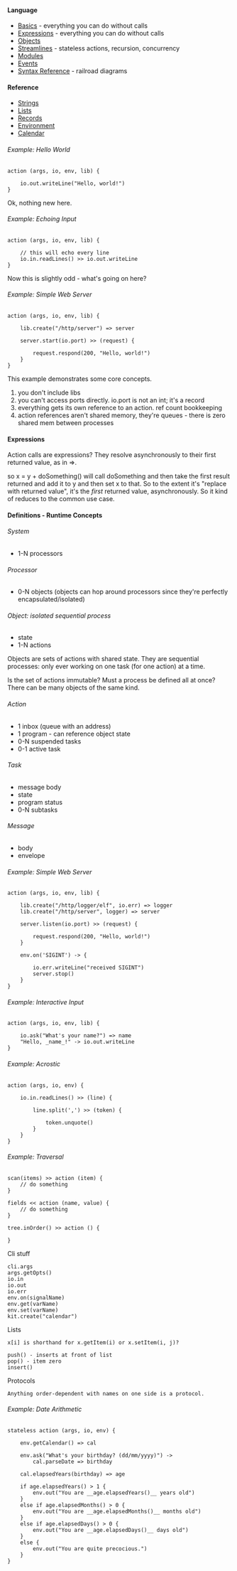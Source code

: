 #### Language

- [Basics](/intro) - everything you can do without calls
- [Expressions](/expressions) - everything you can do without calls
- [Objects](/intro)
- [Streamlines](/calls) - stateless actions, recursion, concurrency
- [Modules](/modules)
- [Events](/events)
- [Syntax Reference](/syntax) - railroad diagrams

#### Reference

- [Strings](/strings)
- [Lists](/lists)
- [Records](/records)
- [Environment](/env)
- [Calendar](/calendar)

###### Example: Hello World

    action (args, io, env, lib) {
    
    	io.out.writeLine("Hello, world!")
    }
    
Ok, nothing new here.

###### Example: Echoing Input

    action (args, io, env, lib) {
	
		// this will echo every line
		io.in.readLines() >> io.out.writeLine
	}
	
Now this is slightly odd - what's going on here?

###### Example: Simple Web Server

	action (args, io, env, lib) {
	
		lib.create("/http/server") => server
		
		server.start(io.port) >> (request) {
		
			request.respond(200, "Hello, world!")
		}
	}
	
This example demonstrates some core concepts.

1. you don't include libs
2. you can't access ports directly. io.port is not an int; it's a record
3. everything gets its own reference to an action. ref count bookkeeping
4. action references aren't shared memory, they're queues - there is zero shared mem between processes

#### Expressions

Action calls are expressions? They resolve asynchronously to their first returned value, as in =>.

so x = y + doSomething() will call doSomething and then take the first result returned and add it to y and then set x to that. So to the extent it's "replace with returned value", it's the *first* returned value, asynchronously. So it kind of reduces to the common use case.

#### Definitions - Runtime Concepts

###### System

- 1-N processors

###### Processor

- 0-N objects (objects can hop around processors since they're perfectly encapsulated/isolated)

###### Object: isolated sequential process

- state
- 1-N actions

Objects are sets of actions with shared state. They are sequential processes: only ever working on one task (for one action) at a time.

Is the set of actions immutable? Must a process be defined all at once? There can be many objects of the same kind.

###### Action

- 1 inbox (queue with an address)
- 1 program - can reference object state
- 0-N suspended tasks
- 0-1 active task

###### Task

- message body
- state
- program status
- 0-N subtasks

###### Message

- body
- envelope

###### Example: Simple Web Server

	action (args, io, env, lib) {
	
		lib.create("/http/logger/elf", io.err) => logger
		lib.create("/http/server", logger) => server
		
		server.listen(io.port) >> (request) {
		
			request.respond(200, "Hello, world!")
		}

    	env.on('SIGINT') -> {
    	
        	io.err.writeLine("received SIGINT")
        	server.stop()
    	}
    }


###### Example: Interactive Input

    action (args, io, env, lib) {
	
		io.ask("What's your name?") => name
		"Hello, _name_!" -> io.out.writeLine
	}
	
###### Example: Acrostic

    action (args, io, env) {
	
		io.in.readLines() >> (line) {
		
			line.split(',') >> (token) {
			
				token.unquote()
			}
		}
	}
    
###### Example: Traversal

    scan(items) >> action (item) {
    	// do something
    }
    
    fields << action (name, value) {
    	// do something
    }
    
    tree.inOrder() >> action () {
    
    }



Cli stuff

	cli.args
	args.getOpts()
	io.in
	io.out
	io.err
	env.on(signalName)
	env.get(varName)
	env.set(varName)
	kit.create("calendar")
	
Lists

	x[i] is shorthand for x.getItem(i) or x.setItem(i, j)?
	
	push() - inserts at front of list
	pop() - item zero
	insert()
	
Protocols

	Anything order-dependent with names on one side is a protocol.
	
	
	
###### Example: Date Arithmetic

    stateless action (args, io, env) {
	
		env.getCalendar() => cal
		
		env.ask("What's your birthday? (dd/mm/yyyy)") ->
			cal.parseDate => birthday
		
		cal.elapsedYears(birthday) => age
		
		if age.elapsedYears() > 1 {
			env.out("You are __age.elapsedYears()__ years old")
		}
		else if age.elapsedMonths() > 0 {
			env.out("You are __age.elapsedMonths()__ months old")
		}
		else if age.elapsedDays() > 0 {
			env.out("You are __age.elapsedDays()__ days old")
		}
		else {
			env.out("You are quite precocious.")
		}
	}
	